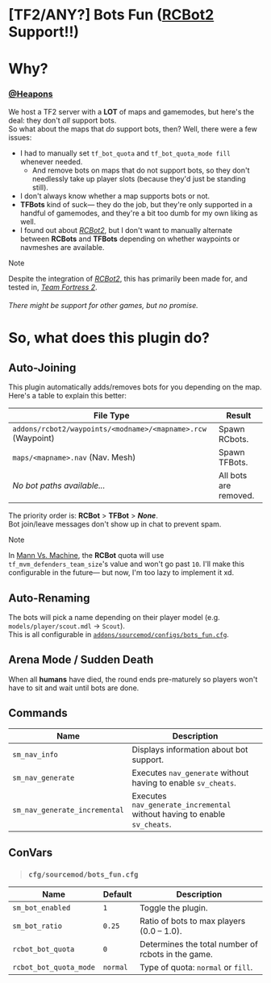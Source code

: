 # [TF2/ANY?] Bots Fun ([RCBot2](https://github.com/APGRoboCop/rcbot2) Support‼)
# Why?
### [@Heapons](https://github.com/Heapons)
We host a TF2 server with a **LOT** of maps and gamemodes, but here's the deal: they don't _all_ support bots.<br>
So what about the maps that _do_ support bots, then? Well, there were a few issues:<br>

- I had to manually set `tf_bot_quota` and `tf_bot_quota_mode fill` whenever needed.
  - And remove bots on maps that do not support bots, so they don't needlessly take up player slots (because they'd just be standing still).
- I don't always know whether a map supports bots or not.
- **TFBots** kind of suck— they do the job, but they're only supported in a handful of gamemodes, and they're a bit too dumb for my own liking as well.
- I found out about [*RCBot2*](https://github.com/APGRoboCop/rcbot2), but I don't want to manually alternate between **RCBots** and **TFBots** depending on whether waypoints or navmeshes are available.

> [!NOTE]
> Despite the integration of [*RCBot2*](https://github.com/APGRoboCop/rcbot2), this has primarily been made for, and tested in, [*Team Fortress 2*](https://store.steampowered.com/app/440/Team_Fortress_2).
> ###### There might be support for other games, but no promise.

# So, what does this plugin do?
## Auto-Joining
This plugin automatically adds/removes bots for you depending on the map. Here's a table to explain this better:

| File Type                                                        | Result                |
|------------------------------------------------------------------|-----------------------|
| `addons/rcbot2/waypoints/<modname>/<mapname>.rcw` (Waypoint)     | Spawn RCbots.         |
| `maps/<mapname>.nav` (Nav. Mesh)                                 | Spawn TFBots.         |
| *No bot paths available...*                                      | All bots are removed. |

The priority order is: **RCBot** > **TFBot** > ***None***.<br>
Bot join/leave messages don't show up in chat to prevent spam.<br>

> [!NOTE]
> In [Mann Vs. Machine](https://wiki.teamfortress.com/wiki/Mann_vs._Machine), the **RCBot** quota will use `tf_mvm_defenders_team_size`'s value and won't go past `10`. I'll make this configurable in the future— but now, I'm too lazy to implement it xd.

## Auto-Renaming
The bots will pick a name depending on their player model (e.g. `models/player/scout.mdl` → `Scout`).<br>
This is all configurable in [`addons/sourcemod/configs/bots_fun.cfg`](https://github.com/Serider-Lounge/SRCDS-Bots-Fun/blob/main/configs/bots_fun.cfg).<br>

## Arena Mode / Sudden Death
When all **humans** have died, the round ends pre-maturely so players won't have to sit and wait until bots are done.

## Commands
| Name                        | Description                                                      |
|-----------------------------|------------------------------------------------------------------|
| `sm_nav_info`               | Displays information about bot support.                          |
| `sm_nav_generate`           | Executes `nav_generate` without having to enable `sv_cheats`.    |
| `sm_nav_generate_incremental` | Executes `nav_generate_incremental` without having to enable `sv_cheats`. |

## ConVars
> ### `cfg/sourcemod/bots_fun.cfg`

| Name                | Default   | Description                                         |
|---------------------|-----------|-----------------------------------------------------|
| `sm_bot_enabled`    | `1`       | Toggle the plugin.                                  |
| `sm_bot_ratio`      | `0.25`    | Ratio of bots to max players (0.0 – 1.0).           |
| `rcbot_bot_quota`   | `0`       | Determines the total number of rcbots in the game.  |
| `rcbot_bot_quota_mode` | `normal` | Type of quota: `normal` or `fill`.                  |
